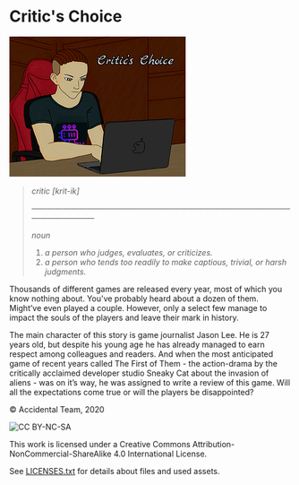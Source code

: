 # Critic's Choice

![](/cover.png)

>*critic [krit-ik]*
>
>—————————————————————————————————————————
>
>*noun*
>
>1. *a person who judges, evaluates, or criticizes.*
>1. *a person who tends too readily to make captious, trivial, or harsh judgments.*


Thousands of different games are released every year, most of which you know nothing about. You've probably heard about a dozen of them. Might’ve even played a couple. However, only a select few manage to impact the souls of the players and leave their mark in history.

The main character of this story is game journalist Jason Lee. He is 27 years old, but despite his young age he has already managed to earn respect among colleagues and readers. And when the most anticipated game of recent years called The First of Them - the action-drama by the critically acclaimed developer studio Sneaky Cat about the invasion of aliens - was on it’s way, he was assigned to write a review of this game. Will all the expectations come true or will the players be disappointed?




© Accidental Team, 2020

![CC BY-NC-SA](https://licensebuttons.net/l/by-nc-sa/4.0/88x31.png)

This work is licensed under a Creative Commons Attribution-NonCommercial-ShareAlike 4.0 International License.

See [LICENSES.txt](LICENSES.txt) for details about files and used assets.
